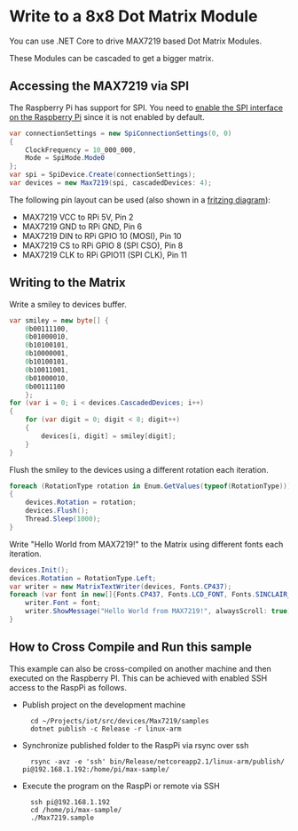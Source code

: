 # Write to a 8x8 Dot Matrix Module

You can use .NET Core to drive MAX7219 based Dot Matrix Modules.

These Modules can be cascaded to get a bigger matrix.


## Accessing the MAX7219 via SPI

The Raspberry Pi has support for SPI. You need to [enable the SPI interface on the Raspberry Pi](https://www.raspberrypi-spy.co.uk/2014/08/enabling-the-spi-interface-on-the-raspberry-pi/) since it is not enabled by default.


```csharp
var connectionSettings = new SpiConnectionSettings(0, 0)
{
    ClockFrequency = 10_000_000,
    Mode = SpiMode.Mode0
};
var spi = SpiDevice.Create(connectionSettings);
var devices = new Max7219(spi, cascadedDevices: 4);
```

The following pin layout can be used (also shown in a [fritzing diagram](Schema.fzz)):

* MAX7219 VCC to RPi 5V, Pin 2
* MAX7219 GND to RPi GND, Pin 6
* MAX7219 DIN to RPi GPIO 10 (MOSI), Pin 10
* MAX7219 CS to RPi GPIO 8 (SPI CSO), Pin 8
* MAX7219 CLK to RPi GPIO11 (SPI CLK), Pin 11

## Writing to the Matrix

Write a smiley to devices buffer.

```csharp
var smiley = new byte[] { 
    0b00111100, 
    0b01000010, 
    0b10100101, 
    0b10000001, 
    0b10100101, 
    0b10011001, 
    0b01000010, 
    0b00111100 
    };
for (var i = 0; i < devices.CascadedDevices; i++)
{
    for (var digit = 0; digit < 8; digit++)
    {
        devices[i, digit] = smiley[digit];
    }
}

```

Flush the smiley to the devices using a different rotation each iteration.

```csharp
foreach (RotationType rotation in Enum.GetValues(typeof(RotationType)))
{
    devices.Rotation = rotation;
    devices.Flush();
    Thread.Sleep(1000);
}
```

Write "Hello World from MAX7219!" to the Matrix using different fonts each iteration.

```csharp
devices.Init();
devices.Rotation = RotationType.Left;
var writer = new MatrixTextWriter(devices, Fonts.CP437);
foreach (var font in new[]{Fonts.CP437, Fonts.LCD_FONT, Fonts.SINCLAIR_FONT, Fonts.TINY_FONT, Fonts.UKR_FONT}) {
    writer.Font = font;
    writer.ShowMessage("Hello World from MAX7219!", alwaysScroll: true);
}
```                

## How to Cross Compile and Run this sample

This example can also be cross-compiled on another machine and then executed on the Raspberry PI. This can be achieved with enabled SSH access to the RaspPi as follows.

* Publish project on the development machine

        cd ~/Projects/iot/src/devices/Max7219/samples
        dotnet publish -c Release -r linux-arm

* Synchronize published folder to the RaspPi via rsync over ssh

        rsync -avz -e 'ssh' bin/Release/netcoreapp2.1/linux-arm/publish/  pi@192.168.1.192:/home/pi/max-sample/

* Execute the program on the RaspPi or remote via SSH

        ssh pi@192.168.1.192
        cd /home/pi/max-sample/
        ./Max7219.sample

